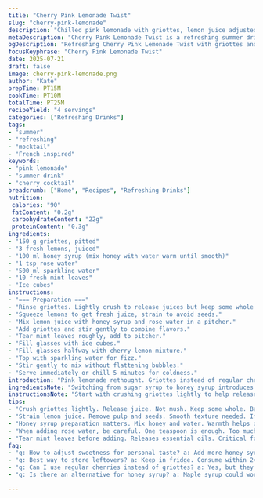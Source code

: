 ```yaml
---
title: "Cherry Pink Lemonade Twist"
slug: "cherry-pink-lemonade"
description: "Chilled pink lemonade with griottes, lemon juice adjusted, and a hint of rose water. Sweet, tart, and floral. Mixed with sparkling water for fizz. Subtle twist by swapping sugar syrup for honey and adding fresh mint leaves. Refreshing, easy to stir up in 20 minutes total including chilling. Four servings come out bright pink and bubbly. Simple ingredients but with a delicate rose aroma. Can be served as a summer refresher or a non-alcoholic party drink."
metaDescription: "Cherry Pink Lemonade Twist is a refreshing summer drink. Griottes and rose water add unique flavors. Perfect for parties or a hot day."
ogDescription: "Refreshing Cherry Pink Lemonade Twist with griottes and rose water. Ideal for summer. Bubbly and bright for any gathering."
focusKeyphrase: "Cherry Pink Lemonade Twist"
date: 2025-07-21
draft: false
image: cherry-pink-lemonade.png
author: "Kate"
prepTime: PT15M
cookTime: PT10M
totalTime: PT25M
recipeYield: "4 servings"
categories: ["Refreshing Drinks"]
tags:
- "summer"
- "refreshing"
- "mocktail"
- "French inspired"
keywords:
- "pink lemonade"
- "summer drink"
- "cherry cocktail"
breadcrumb: ["Home", "Recipes", "Refreshing Drinks"]
nutrition: 
 calories: "90"
 fatContent: "0.2g"
 carbohydrateContent: "22g"
 proteinContent: "0.3g"
ingredients:
- "150 g griottes, pitted"
- "3 fresh lemons, juiced"
- "100 ml honey syrup (mix honey with water warm until smooth)"
- "1 tsp rose water"
- "500 ml sparkling water"
- "10 fresh mint leaves"
- "Ice cubes"
instructions:
- "=== Preparation ==="
- "Rinse griottes. Lightly crush to release juices but keep some whole."
- "Squeeze lemons to get fresh juice, strain to avoid seeds."
- "Mix lemon juice with honey syrup and rose water in a pitcher."
- "Add griottes and stir gently to combine flavors."
- "Tear mint leaves roughly, add to pitcher."
- "Fill glasses with ice cubes."
- "Fill glasses halfway with cherry-lemon mixture."
- "Top with sparkling water for fizz."
- "Stir gently to mix without flattening bubbles."
- "Serve immediately or chill 5 minutes for coldness."
introduction: "Pink lemonade rethought. Griottes instead of regular cherries. Their tartness brightens up lemon sharpness. Honey syrup into the mix, not just plain sugar. Adds depth. Rose water takes subtle front stage. Mint leaves freshen up with a crisp green smack. Sparkling water bubbles fizz up the drink with lightness. Mix, chill, and pour. Four servings, some ice, some sparkle. A refreshing drink without alcohol, that holds character and a twist. Quick too. No fuss. Just taste and chill."
ingredientsNote: "Switching from sugar syrup to honey syrup introduces natural sweetness and a mild floral note that pairs well with griottes. The quantity of lemons slightly lowered for balance with honey, not too sharp now. Rose water used sparingly; just a teaspoon to avoid overpowering but enough to smell it faintly. Fresh mint leaves bring a herbal brightness that cuts through the fruitiness. Sparkling water used to keep drink light and fizzy, but adjust amount if you want stronger fruit flavor intensity. Ice keeps everything crisp and cool."
instructionsNote: "Start with crushing griottes lightly to help release juice without turning them into mush. Freshly squeezed lemon juice strained to remove pulp and seeds ensures smooth texture. Preparing the honey syrup ahead helps dissolve honey evenly. When mixing, add rose water last to maintain its aromatic character. Mint leaves torn to release oils but prevent bitterness. Pour into ice-filled glasses, keep sparkling water for last step to maintain bubbles. Use gentle stirring to avoid fizz destruction. Chill briefly if needed but best fresh."
tips:
- "Crush griottes lightly. Release juice. Not mush. Keep some whole. Balance texture. Adds depth. Flavors mix well. Freshness shines through. Essential for drink."
- "Strain lemon juice. Remove pulp and seeds. Smooth texture needed. Important step for clarity. Fresh juice is best. Maximizes brightness. Avoids bitterness."
- "Honey syrup preparation matters. Mix honey and water. Warmth helps dissolve. Smooth consistency necessary. Adjust sweetness to taste. Balanced between tart and sweet."
- "When adding rose water, be careful. One teaspoon is enough. Too much overwhelms flavor. Subtle aroma preferred. Sensitivity matters. Last ingredient mixed in."
- "Tear mint leaves before adding. Releases essential oils. Critical for freshness. Don't chop finely. Bitterness occurs otherwise. Balance flavors. Maintain crisp taste."
faq:
- "q: How to adjust sweetness for personal taste? a: Add more honey syrup. Or reduce honey if preferred. Experiment with sugar syrup too. Highlights fruitiness."
- "q: Best way to store leftovers? a: Keep in fridge. Consume within 24 hours. Separation may occur. Flavors diminish over time. Add fresh mint in servings."
- "q: Can I use regular cherries instead of griottes? a: Yes, but they differ in tartness. Adjust lemon juice if needed. Flavor profile changes slightly. Balance still key."
- "q: Is there an alternative for honey syrup? a: Maple syrup could work too. Different flavor though. Maybe simple syrup also. Experiment with preferences."

---
```

